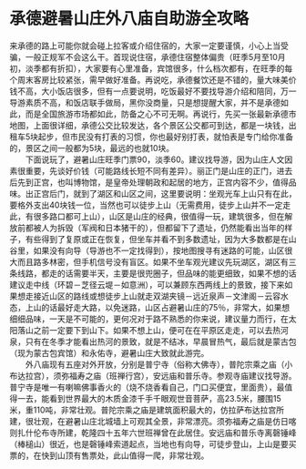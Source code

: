 # 承德避暑山庄外八庙自助游全攻略  
来承德的路上可能你就会碰上拉客或介绍住宿的，大家一定要谨慎，小心上当受骗，一般正规军不会这么干。首现说住宿，承德住宿整体偏贵（旺季5月至10月初，淡季都有折扣），大家要有心里准备，宾馆很多，什么档次都有，在旺季的每个周末客房比较紧张，需早做好准备。再说吃，承德餐饮还是不错的，量大味美价钱不高，大小饭店很多，但有一点要说明，吃饭最好不要找导游介绍和陪同，万一导游素质不高，和饭店联手做局，黑你没商量，只是想提醒大家，并不是承德如此，而是全国旅游市场都如此，防备之心不可无啊。再说行，先买一张最新承德市地图，上面很详细，承德公交比较发达，各个景区公交都可到达，都是一块钱，出租车5块起步，但市民没有打表的习惯，你也最好别打表，就怕表是专门给你准备的，景区之间一般都为5块，最远的也就10块。   
　　下面说玩了，避暑山庄旺季门票90，淡季60。建议找导游，因为山庄人文因素很重要，先谈好价钱（可能路线长短不同有差异）。丽正门是山庄的正门，进去后先到正宫，也叫博物馆，是皇帝处理朝政和起居的地方，正宫内容不少，值得品味。出正宫后门，就到了湖区和山区之间，这里要说明：坐观光车上山只有在此，要格外支出40块钱一位，当然也可以徒步上山（无需费用，徒步上山并不一定走此，有很多路口都可上山），山区是山庄的经典，很值得一玩，建筑很多，但在解放前都被人为拆毁（军阀和日本猪干的），但都留下了遗址，仍然能看出当年的样子，有些得到了复原或正在恢复，但坐车并看不到多数遗址，因为大多数都是在山谷里，如果没有向导（导游也不一定找得到），按地图搜寻有迷路的可能，山区很大而且路多林密，但手机信号没有盲区。如果不坐车观光建议先玩湖区，湖区有三条线路，都走的话需要半天，主要是很兜圈子，但品味的能更细致，如果不想的话建议走中线（环碧－芝径云堤－如意洲），可以兼顾东西两线上的景致，接下来如果想走接近山区的路线或想徒步上山就走双湖夹镜－远近泉声－文津阁－云容水态，上山的话最好走大路，以免迷路，山区占避暑山庄的75％，非常大，如果想细细品味，一天是不可能的，更何况对于路不熟悉的你来说，建议量力而行，在太阳落山之前一定要下到山下。如果不想上山，便可在在平原区走走，可以去热河泉，只有在冬季才能看出热河的景致，就是不结冰，早晨冒热气，最后就是蒙古包（现为蒙古包宾馆）和永佑寺，避暑山庄大致就此游完。   
　　外八庙现有五座对外开放，分别是普宁寺（俗称大佛寺），普陀宗乘之庙（小布达拉宫），须弥福寿之庙（班禅行宫），安远庙和普乐寺。参观寺庙建议找导游。普宁寺是唯一有喇嘛佛事香火的（烧不烧香看自己，门口买便宜，里面贵），最值得一去，能看到世界最大的木质金漆千手千眼观世音菩萨，高23.5米，腰围15米，重110吨，非常壮观。普陀宗乘之庙是建筑面积最大的，仿拉萨布达拉宫所建，很壮观，在避暑山庄北城墙上可观其全景，非常漂亮。须弥福寿之庙是仿日喀则扎什伦布寺所建，乾隆四十五年六世班禅曾在此居住。安远庙和普乐寺离磬锤峰（棒槌山）很近，也是磬锤峰索道起点，当地也有向导，可徒步登山，上山是要买票的，在快到山顶有售票处，此山值得一爬，非常壮观。   
  
